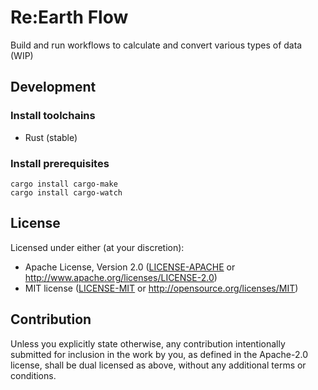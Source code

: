 # Re:Earth Flow
Build and run workflows to calculate and convert various types of data (WIP)

## Development

### Install toolchains
- Rust (stable)

### Install prerequisites

```console
cargo install cargo-make
cargo install cargo-watch
```

## License

Licensed under either (at your discretion):

- Apache License, Version 2.0
   ([LICENSE-APACHE](LICENSE-APACHE) or http://www.apache.org/licenses/LICENSE-2.0)
- MIT license
   ([LICENSE-MIT](LICENSE-MIT) or http://opensource.org/licenses/MIT)

## Contribution

Unless you explicitly state otherwise, any contribution intentionally submitted
for inclusion in the work by you, as defined in the Apache-2.0 license, shall be
dual licensed as above, without any additional terms or conditions.
